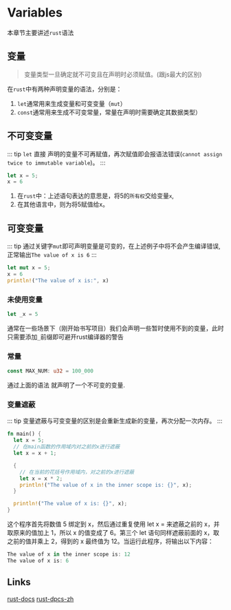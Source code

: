 # Variables

本章节主要讲述`rust`语法

## 变量
> 变量类型一旦确定就不可变且在声明时必须赋值。(跟js最大的区别)

在`rust`中有两种声明变量的语法，分别是：
1. `let`通常用来生成变量和可变变量（`mut`）
2. `const`通常用来生成不可变常量，常量在声明时需要确定其数据类型）

## 不可变变量

::: tip
`let` 直接 声明的变量不可再赋值，再次赋值即会报语法错误(`cannot assign twice to immutable variable`)。
:::

```rs
let x = 5;
x = 6
```
1. 在`rust`中：上述语句表达的意思是，将5的`所有权`交给变量`x`,
2. 在其他语言中，则为将5赋值给x。

## 可变变量

::: tip
通过关键字`mut`即可声明变量是可变的，在上述例子中将不会产生编译错误, 正常输出`The value of x is 6`
:::

```rs
let mut x = 5;
x = 6
println!("The value of x is:", x)
```

### 未使用变量

```rs
let _x = 5
```
通常在一些场景下（刚开始书写项目）我们会声明一些暂时使用不到的变量，此时只需要添加`_`前缀即可避开rust编译器的警告

### 常量

```rs
const MAX_NUM: u32 = 100_000
```
通过上面的语法 就声明了一个不可变的变量.
### 变量遮蔽
::: tip
变量遮蔽与可变变量的区别是会重新生成新的变量，再次分配一次内存。
:::
```rs
fn main() {
  let x = 5;
  // 在main函数的作用域内对之前的x进行遮蔽
  let x = x + 1;

  {
    // 在当前的花括号作用域内，对之前的x进行遮蔽
    let x = x * 2;
    println!("The value of x in the inner scope is: {}", x);
  }

  println!("The value of x is: {}", x);
}
```
这个程序首先将数值 5 绑定到 x，然后通过重复使用 let x = 来遮蔽之前的 x，并取原来的值加上 1，所以 x 的值变成了 6。第三个 let 语句同样遮蔽前面的 x，取之前的值并乘上 2，得到的 x 最终值为 12。当运行此程序，将输出以下内容：
```rs
The value of x in the inner scope is: 12
The value of x is: 6
```

## Links

[rust-docs](https://doc.rust-lang.org/book/)
[rust-dpcs-zh](https://kaisery.github.io/trpl-zh-cn/)